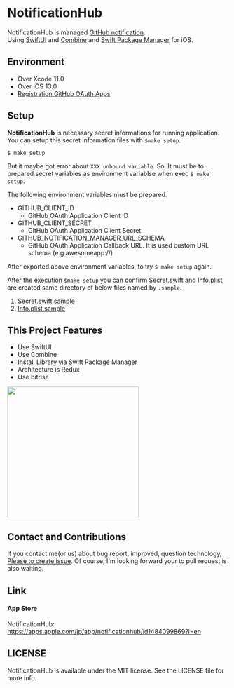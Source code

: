 # NotificationHub
NotificationHub is managed [GitHub notification](https://github.com/notifications).  
Using [SwiftUI](https://developer.apple.com/documentation/swiftui) and [Combine](https://developer.apple.com/documentation/combine) and [Swift Package Manager](https://github.com/apple/swift-package-manager) for iOS.  

## Environment
- Over Xcode 11.0
- Over iOS 13.0
- [Registration GitHub OAuth Apps](https://github.com/settings/developers)

## Setup
**NotificationHub** is necessary secret informations for running application.
You can setup this secret information files with `$make setup`.

```
$ make setup
```

But it maybe got error about `XXX unbound variable`.
So, It must be to prepared secret variables as environment variablse when exec `$ make setup`.

The following environment variables must be prepared.

- GITHUB_CLIENT_ID 
  * GitHub OAuth Application Client ID
- GITHUB_CLIENT_SECRET
  * GitHub OAuth Application Client Secret
- GITHUB_NOTIFICATION_MANAGER_URL_SCHEMA
  * GitHub OAuth Application Callback URL. It is used custom URL schema (e.g awesomeapp://)

After exported above environment variables, to try `$ make setup` again.


After the execution `$make setup` you can confirm Secret.swift and Info.plist are created same directory of below files named by `.sample`.
1. [Secret.swift.sample](https://github.com/bannzai/NotificationHub/blob/master/NotificationHub/Frameworks/NotificationHubCore/Secret/Secret.swift.sample)
1. [Info.plist.sample](https://github.com/bannzai/NotificationHub/blob/master/NotificationHub/Info.plist.sample)

## This Project Features
- Use SwiftUI
- Use Combine
- Install Library via Swift Package Manager 
- Architecture is Redux
- Use bitrise

<img width=300px src="https://user-images.githubusercontent.com/10897361/67378947-04d4e600-f5c3-11e9-9cbd-e4f178ab94b8.jpg" />

## Contact and Contributions
If you contact me(or us) about bug report, improved, question technology, [Please to create issue](https://github.com/bannzai/NotificationHub/issues/new).
Of course, I'm looking forward your to pull request is also waiting.

## Link
#### App Store
NotificationHub: https://apps.apple.com/jp/app/notificationhub/id1484099869?l=en

## LICENSE
NotificationHub is available under the MIT license. See the LICENSE file for more info.


